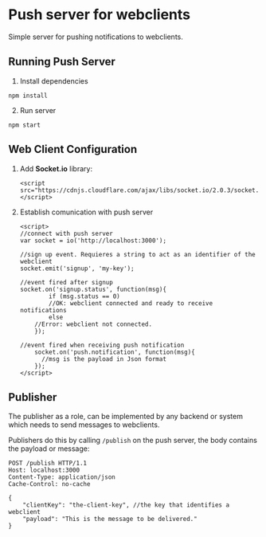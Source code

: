 # Push server for webclients

Simple server for pushing notifications to webclients.

## Running Push Server

1) Install dependencies

```
npm install
```

2) Run server

```
npm start
```


## Web Client Configuration

1. Add **Socket.io** library:

    ```
    <script src="https://cdnjs.cloudflare.com/ajax/libs/socket.io/2.0.3/socket.io.js"></script>
    ```

2. Establish comunication with push server

    ```
    <script>
	//connect with push server
	var socket = io('http://localhost:3000'); 
	
	//sign up event. Requieres a string to act as an identifier of the webclient
	socket.emit('signup', 'my-key');
        
	//event fired after signup
	socket.on('signup.status', function(msg){
            if (msg.status == 0) 
	        //OK: webclient connected and ready to receive notifications
            else 
		//Error: webclient not connected.
        });
	
	//event fired when receiving push notification
        socket.on('push.notification', function(msg){
          //msg is the payload in Json format
        });    
    </script>
    ```
   

## Publisher 

The publisher as a role, can be implemented by any backend or system which needs to send messages to webclients.

Publishers do this by calling ```/publish``` on the push server, the body contains the payload or message:

```
POST /publish HTTP/1.1
Host: localhost:3000
Content-Type: application/json
Cache-Control: no-cache

{
	"clientKey": "the-client-key", //the key that identifies a webclient
	"payload": "This is the message to be delivered."
}
```

